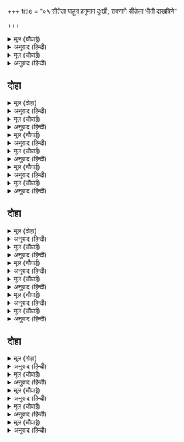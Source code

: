 +++
title = "०५ सीतेला पाहून हनुमान दुःखी, रावणाने सीतेला भीती दाखविणे"

+++


<details><summary>मूल (चौपाई)</summary>

जुगुति बिभीषन सकल सुनाई।  
चलेउ पवनसुत बिदा कराई॥  
करि सोइ रूप गयउ पुनि तहवाँ।  
बन असोक सीता रह जहवाँ॥
</details>

<details><summary>अनुवाद (हिन्दी)</summary>

बिभीषणाने सर्व उपाय सांगितले. मग हनुमान निरोप घेऊन तेथून निघाला. पुन्हा तेच अत्यंत छोटे रूप धरून तो अशोक वनात जेथे सीता रहात होती, तेथे गेला.॥ ३॥
</details>

<details><summary>मूल (चौपाई)</summary>

देखि मनहि महुँ कीन्ह प्रनामा।  
बैठेहिं बीति जात निसि जामा॥  
कृस तनु सीस जटा एक बेनी।  
जपति हृदयँ रघुपति गुन श्रेनी॥
</details>

<details><summary>अनुवाद (हिन्दी)</summary>

सीतेला पाहून त्याने मनातल्या मनात प्रणाम केला. बसल्या-बसल्याच तिची संपूर्ण रात्र निघून जात होती. शरीर दुर्बल झालेले होते. डोक्यावर जटांची एकच वेणी होती. ती मनात श्रीरामांच्या गुणांचे स्मरण करीत असे.॥ ४॥
</details>

## दोहा


<details><summary>मूल (दोहा)</summary>

निज पद नयन दिएँ मन राम पद कमल लीन।  
परम दुखी भा पवनसुत देखि जानकी दीन॥ ८॥
</details>

<details><summary>अनुवाद (हिन्दी)</summary>

जानकीने आपले डोळे आपल्या पायाकडे लावले होते आणि मन श्रीरामांच्या चरणकमलांमध्ये मग्न होते. जानकीला दुःखी असल्याचे पाहून पवनपुत्र हनुमानाला फार वाईट वाटले.॥ ८॥
</details>

<details><summary>मूल (चौपाई)</summary>

तरुपल्लव महुँ रहा लुकाई।  
करइ बिचार करौं का भाई॥  
तेहि अवसर रावनु तहँ आवा।  
संग नारि बहु किएँ बनावा॥
</details>

<details><summary>अनुवाद (हिन्दी)</summary>

हनुमान वृक्षांच्या पानांमध्ये लपून राहिला व विचार करू लागला की काय करू? एवढॺात अनेक स्त्रियांना सोबत घेऊन नटून-थटून रावण तेथे आला.॥ १॥
</details>

<details><summary>मूल (चौपाई)</summary>

बहु बिधि खल सीतहि समुझावा।  
साम दान भय भेद देखावा॥  
कह रावनु सुनु सुमुखि सयानी।  
मंदोदरी आदि सब रानी॥
</details>

<details><summary>अनुवाद (हिन्दी)</summary>

त्या दुष्टाने सीतेला अनेक प्रकारे समजाविले. साम-दान-दंड-भेद दाखविला. रावण म्हणाला, ‘हे सुमुखी, हे बुद्धिमती, ऐक. मंदोदरी इत्यादी सर्व राण्यांना॥ २॥
</details>

<details><summary>मूल (चौपाई)</summary>

तव अनुचरीं करउँ पन मोरा।  
एक बार बिलोकु मम ओरा॥  
तृन धरि ओट कहति बैदेही।  
सुमिरि अवधपति परम सनेही॥
</details>

<details><summary>अनुवाद (हिन्दी)</summary>

मी तुझ्या दासी करीन. ही माझी प्रतिज्ञा आहे. तू एकदा माझ्याकडे पाहा तर खरे.’ आपले परमप्रिय कोसलाधीश श्रीरामांचे स्मरण करून जानकी गवताच्या काडीचा आडोसा धरून म्हणू लागली,॥ ३॥
</details>

<details><summary>मूल (चौपाई)</summary>

सुनु दसमुख खद्योत प्रकासा।  
कबहुँ कि नलिनी करइ बिकासा॥  
अस मन समुझु कहति जानकी।  
खल सुधि नहिं रघुबीर बान की॥
</details>

<details><summary>अनुवाद (हिन्दी)</summary>

‘हे दशमुखा, ऐक. काजव्याच्या प्रकाशाने कमलिनी उमलते काय?’ मग ती पुढे म्हणाली, ‘तू स्वतःसाठीसुद्धा असेच समज. अरे दुष्टा, तुला श्रीरघुवीरांच्या प्रखर बाणांची माहिती नाही.॥ ४॥
</details>

<details><summary>मूल (चौपाई)</summary>

सठ सूनें हरि आनेहि मोही।  
अधम निलज्ज लाज नहिं तोही॥
</details>

<details><summary>अनुवाद (हिन्दी)</summary>

अरे पाप्या, तू मला एकटी असताना हरण करून आणलेस. अरे अधमा, निर्लज्जा, तुला लाज वाटत नाही?’॥ ५॥
</details>

## दोहा


<details><summary>मूल (दोहा)</summary>

आपुहि सुनि खद्योत सम रामहि भानु समान।  
परुष बचन सुनि काढ़ि असि बोला अति खिसिआन॥ ९॥
</details>

<details><summary>अनुवाद (हिन्दी)</summary>

स्वतःला काजव्यासारखा आणि श्रीरामांना सूर्यासारखा म्हटलेले ऐकून तसेच सीतेचे ते अपशब्द ऐकून रावण तलवार उपसून संतापून म्हणाला,॥ ९॥
</details>

<details><summary>मूल (चौपाई)</summary>

सीता तैं मम कृत अपमाना।  
कटिहउँ तव सिर कठिन कृपाना॥  
नाहिं त सपदि मानु मम बानी।  
सुमुखि होति न त जीवन हानी॥
</details>

<details><summary>अनुवाद (हिन्दी)</summary>

‘सीते, तू माझा अपमान केला आहेस. मी या धारदार तलवारीने तुझे शिर कापून टाकतो. अजुनही माझे ऐक. हे सुमुखी, नाही तर तुला प्राण गमवावे लागतील.’॥ १॥
</details>

<details><summary>मूल (चौपाई)</summary>

स्याम सरोज दाम सम सुंदर।  
प्रभु भुज करि कर सम दसकंधर॥  
सो भुजकंठ कितव असि घोरा।  
सुनु सठ अस प्रवान पन मोरा॥
</details>

<details><summary>अनुवाद (हिन्दी)</summary>

सीता म्हणाली, ‘हे दशग्रीवा, प्रभूंची नीलकमल-मालेसमान सुंदर व हत्तीच्या सोंडेसारखी पुष्ट असलेली भुजा माझ्या गळ्यात पडेल किंवा तुझी भयानक तलवार. हे नीचा, ऐक. हेच मी तुला सत्य सांगते.’॥ २॥
</details>

<details><summary>मूल (चौपाई)</summary>

चंद्रहास हरु मम परितापं।  
रघुपति बिरह अनल संजातं॥  
सीतल निसित बहसि बर धारा।  
कह सीता हरु मम दुख भारा॥
</details>

<details><summary>अनुवाद (हिन्दी)</summary>

सीता म्हणाली, ‘हे चंद्रहास तलवारी! श्रीरघुनाथांच्या विरहाग्नीमुळे मला झालेली पीडा तू दूर कर. हे तलवारी, तू शीतल, तीक्ष्ण आणि तिखट धार असलेली आहेस. तू माझ्या दुःखाचे ओझे हरण कर.’॥ ३॥
</details>

<details><summary>मूल (चौपाई)</summary>

सुनत बचन पुनि मारन धावा।  
मयतनयाँ कहि नीति बुझावा॥  
कहेसि सकल निसिचरिन्ह बोलाई।  
सीतहि बहु बिधि त्रासहु जाई॥
</details>

<details><summary>अनुवाद (हिन्दी)</summary>

सीतेचे हे बोलणे ऐकून रावण मारण्यास धावला. तेव्हा मंदोदरीने त्याला नीती सांगून समजाविले. मग रावणाने सर्व राक्षसींना बोलावून सांगितले की, ‘सीतेजवळ जाऊन तिला नाना तऱ्हेने भीती घाला.॥ ४॥
</details>

<details><summary>मूल (चौपाई)</summary>

मास दिवस महुँ कहा न माना।  
तौ मैं मारबि काढ़ि कृपाना॥
</details>

<details><summary>अनुवाद (हिन्दी)</summary>

एक महिन्यात हिने सांगितलेले ऐकले नाही, तर मी हिला तलवारीने मारून टाकीन.’॥ ५॥
</details>

## दोहा


<details><summary>मूल (दोहा)</summary>

भवन गयउ दसकंधर इहाँ पिसाचिनि बृंद।  
सीतहि त्रास देखावहिं धरहिं रूप बहु मंद॥ १०॥
</details>

<details><summary>अनुवाद (हिन्दी)</summary>

असे म्हणून रावण घरी गेला. इकडे राक्षसींच्या झुंडी अनेक भयानक रूपे धारण करून सीतेला भय दाखवू लागल्या.॥ १०॥
</details>

<details><summary>मूल (चौपाई)</summary>

त्रिजटा नाम राच्छसी एका।  
राम चरन रति निपुन बिबेका॥  
सबन्हौ बोलि सुनाएसि सपना।  
सीतहि सेइ करहु हित अपना॥
</details>

<details><summary>अनुवाद (हिन्दी)</summary>

त्यांच्यामध्ये त्रिजटा नावाची एक राक्षसी होती. तिला श्रीरामचंद्रांच्याचरणी प्रेम होते व ती विवेकशील होती. तिने सर्वांना बोलावून आपल्याला पडलेले स्वप्न सांगून म्हटले, ‘सीतेची सेवा करून स्वतःचे कल्याण करून घ्या.॥ १॥
</details>

<details><summary>मूल (चौपाई)</summary>

सपनें बानर लंका जारी।  
जातुधान सेना सब मारी॥  
खर आरूढ़ नगन दससीसा।  
मुंडित सिर खंडित भुज बीसा॥
</details>

<details><summary>अनुवाद (हिन्दी)</summary>

स्वप्नात मला दिसले की, एका वानराने लंका जाळून टाकली. राक्षसांची सर्व सेना मारून टाकली. रावण नागडा होता आणि तो गाढवावर बसला होता. त्याच्या डोक्याचे मुंडन केलेले होते आणि त्याच्या वीसही भुजा कापलेल्या होत्या.॥ २॥
</details>

<details><summary>मूल (चौपाई)</summary>

एहि बिधि सो दच्छिन दिसि जाई।  
लंका मनहुँ बिभीषन पाई॥  
नगर फिरी रघुबीर दोहाई।  
तब प्रभु सीता बोलि पठाई॥
</details>

<details><summary>अनुवाद (हिन्दी)</summary>

अशाप्रकारे तो दक्षिणेस यमपुरीला जात आहे आणि लंका बिभीषणाला मिळाली आहे. नगरामध्ये श्रीरामांचा डांगोरा पिटला जात आहे. मग प्रभूंनी सीतेला बोलावणे पाठविले.॥ ३॥
</details>

<details><summary>मूल (चौपाई)</summary>

यह सपना मैं कहउँ पुकारी।  
होइहि सत्य गएँ दिन चारी॥  
तासु बचन सुनि ते सब डरीं।  
जनकसुता के चरनन्हि परीं॥
</details>

<details><summary>अनुवाद (हिन्दी)</summary>

मी खात्रीने सांगते की, हे स्वप्न चार दिवसांतच खरे होईल.’ तिचे बोलणे ऐकून सर्व राक्षसी घाबरल्या आणि सीतेच्या चरणावर त्यांनी लोटांगण घातले.॥ ४॥
</details>
